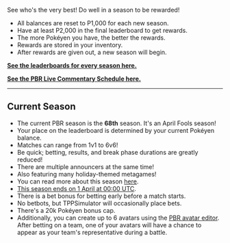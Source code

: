 See who's the very best! Do well in a season to be rewarded!

* All balances are reset to P1,000 for each new season.
* Have at least P2,000 in the final leaderboard to get rewards.
* The more Pokéyen you have, the better the rewards.
* Rewards are stored in your inventory.
* After rewards are given out, a new season will begin.

[**See the leaderboards for every season here.**](https://twitchplayspokemon.tv/leaderboard)

[**See the PBR Live Commentary Schedule here.**](https://calendar.google.com/calendar/r?cid=Z2prZzl1bHE4anFjaG5hZmJpNTR1bnVxa3NAZ3JvdXAuY2FsZW5kYXIuZ29vZ2xlLmNvbQ)
*****
## Current Season

* The current PBR season is the **68th** season. It's an April Fools season!
* Your place on the leaderboard is determined by your current Pokéyen balance.
* Matches can range from 1v1 to 6v6!
* Be quick; betting, results, and break phase durations are greatly reduced!
* There are multiple announcers at the same time!
* Also featuring many holiday-themed metagames!
* You can read more about this season [here](https://www.reddit.com/r/twitchplayspokemon/comments/mix1v6/april_fools_pbr_season/).
* [This season ends on 1 April at 00:00 UTC](https://www.timeanddate.com/countdown/generic?iso=20220401&p0=1440&msg=Season%2068%20End&font=cursive&csz=1).
* There is a bet bonus for betting early before a match starts.
* No betbots, but TPPSimulator will occasionally place bets.
* There's a 20k Pokéyen bonus cap.
* Additionally, you can create up to 6 avatars using the [PBR avatar editor](https://twitchplayspokemon.tv/avatars). After betting on a team, one of your avatars will have a chance to appear as your team's representative during a battle.